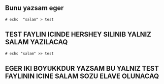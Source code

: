 
 ## Bunu yazsam eger
    # echo  "salam" > test 
## TEST FAYLIN ICINDE HERSHEY SILINIB YALNIZ SALAM YAZILACAQ
    # echo "salam" >> test
## EGER IKI  BOYUKKDUR YAZSAM BU YALNIZ TEST FAYLININ ICINE SALAM SOZU ELAVE OLUNACAQ
